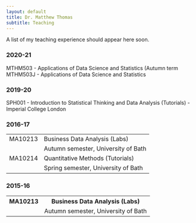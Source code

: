 ```yaml
---
layout: default
title: Dr. Matthew Thomas
subtitle: Teaching
---
```

A list of my teaching experience should appear here soon. 

### 2020-21

MTHM503 - Applications of Data Science and Statistics (Autumn term
MTHM503J - Applications of Data Science and Statistics

### 2019-20

SPH001 - Introduction to Statistical Thinking and Data Analysis (Tutorials) - Imperial College London

### 2016-17

<table>
  <tr>
    <td>MA10213</th>
    <td>Business Data Analysis (Labs)</th> 
  </tr>
  <tr>
    <td></td>
    <td>Autumn semester, University of Bath</td> 
  </tr>
  <tr>
    <td>MA10214</th>
    <td>Quantitative Methods (Tutorials)</th> 
  </tr>
  <tr>
    <td></td>
    <td>Spring semester, University of Bath</td> 
  </tr>
</table>


### 2015-16

<table>
  <tr>
    <th>MA10213</th>
    <th>Business Data Analysis (Labs)</th> 
  </tr>
  <tr>
    <td></td>
    <td>Autumn semester, University of Bath</td> 
  </tr>
</table>
